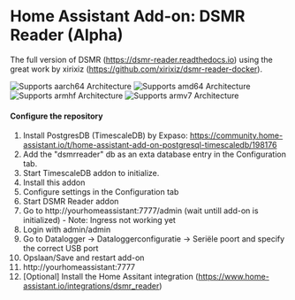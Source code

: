 # Home Assistant Add-on: DSMR Reader (Alpha)

The full version of DSMR (https://dsmr-reader.readthedocs.io) using the great work by xirixiz (https://github.com/xirixiz/dsmr-reader-docker).

![Supports aarch64 Architecture][aarch64-shield] ![Supports amd64 Architecture][amd64-shield] ![Supports armhf Architecture][armhf-shield] ![Supports armv7 Architecture][armv7-shield]

[aarch64-shield]: https://img.shields.io/badge/aarch64-yes-green.svg
[amd64-shield]: https://img.shields.io/badge/amd64-yes-green.svg
[armhf-shield]: https://img.shields.io/badge/armhf-yes-green.svg
[armv7-shield]: https://img.shields.io/badge/armv7-yes-green.svg

#### Configure the repository

1. Install PostgresDB (TimescaleDB) by Expaso: https://community.home-assistant.io/t/home-assistant-add-on-postgresql-timescaledb/198176
2. Add the "dsmrreader" db as an exta database entry in the Configuration tab.
3. Start TimescaleDB addon to initialize.
4. Install this addon
5. Configure settings in the Configuration tab
6. Start DSMR Reader addon
7. Go to http://yourhomeassistant:7777/admin (wait untill add-on is initialized) - Note: Ingress not working yet
8. Login with admin/admin
9. Go to Datalogger -> Dataloggerconfiguratie -> Seriële poort and specify the correct USB port
10. Opslaan/Save and restart add-on
11. http://yourhomeassistant:7777
11. [Optional] Install the Home Assitant integration (https://www.home-assistant.io/integrations/dsmr_reader)